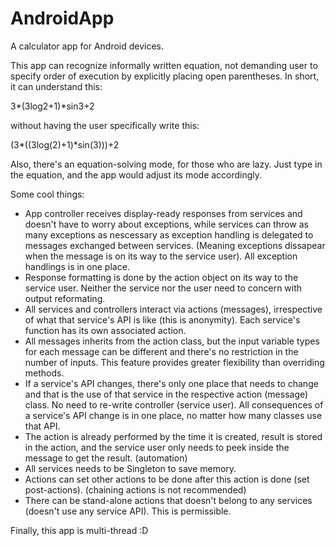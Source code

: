 # AndroidApp

A calculator app for Android devices.

This app can recognize informally written equation, not demanding user to specify order of execution by explicitly placing open parentheses. In short, it can understand this:

3*(3log2+1)*sin3+2

without having the user specifically write this:

(3*((3log(2)+1)*sin(3)))+2

Also, there's an equation-solving mode, for those who are lazy. Just type in the equation, and the app would adjust its mode accordingly.

Some cool things:
- App controller receives display-ready responses from services and doesn't have to worry about exceptions, while services can throw as many exceptions as nescessary as exception handling is delegated to messages exchanged between services. (Meaning exceptions dissapear when the message is on its way to the service user). All exception handlings is in one place.
- Response formatting is done by the action object on its way to the service user. Neither the service nor the user need to concern with output reformating.
- All services and controllers interact via actions (messages), irrespective of what that service's API is like (this is anonymity). Each service's function has its own associated action.
- All messages inherits from the action class, but the input variable types for each message can be different and there's no restriction in the number of inputs. This feature provides greater flexibility than overriding methods.
- If a service's API changes, there's only one place that needs to change and that is the use of that service in the respective action (message) class. No need to re-write controller (service user). All consequences of a service's API change is in one place, no matter how many classes use that API.
- The action is already performed by the time it is created, result is stored in the action, and the service user only needs to peek inside the message to get the result. (automation)
- All services needs to be Singleton to save memory.
- Actions can set other actions to be done after this action is done (set post-actions). (chaining actions is not recommended)
- There can be stand-alone actions that doesn't belong to any services (doesn't use any service API). This is permissible.

Finally, this app is multi-thread :D
